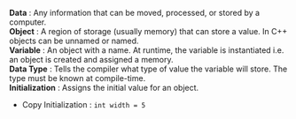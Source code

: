 **Data** : Any information that can be moved, processed, or stored by a computer.  
**Object** : A region of storage (usually memory) that can store a value. In C++ objects can be unnamed or named.  
**Variable** : An object with a name. At runtime, the variable is instantiated i.e. an object is created and assigned a memory.  
**Data Type** : Tells the compiler what type of value the variable will store. The type must be known at compile-time.  
**Initialization** : Assigns the initial value for an object.
- Copy Initialization : ```int width = 5```
